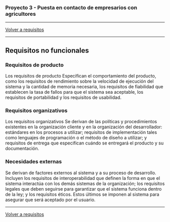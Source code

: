 ### Proyecto 3 - Puesta en contacto de empresarios con agricultores

---

[Volver a requisitos](./02-requirement.md)

---

## Requisitos no funcionales

### Requisitos de producto

Los requisitos de producto Especifican el comportamiento del producto, como los requisitos de rendimiento sobre la velocidad de ejecución del sistema y la cantidad de memoria necesaria, los requisitos de fiabilidad que establecen la tasa de fallos para que el sistema sea aceptable, los requisitos de portabilidad y los requisitos de usabilidad.

### Requisitos organizativos

Los requisitos organizativos Se derivan de las políticas y procedimientos existentes en la organización cliente y en la organización del desarrollador: estándares en los procesos a utilizar; requisitos de implementación tales como lenguajes de programación o el método de diseño a utilizar; y requisitos de entrega que especifican cuándo se entregará el producto y su documentación.

### Necesidades externas

Se derivan de factores externos al sistema y a su proceso de desarrollo. Incluyen los requisitos de interoperabilidad que definen la forma en que el sistema interactúa con los demás sistemas de la organización; los requisitos legales que deben seguirse para garantizar que el sistema funciona dentro de la ley; y los requisitos éticos. Estos últimos se imponen al sistema para asegurar que será aceptado por el usuario.



---

[Volver a requisitos](./02-requirement.md)
